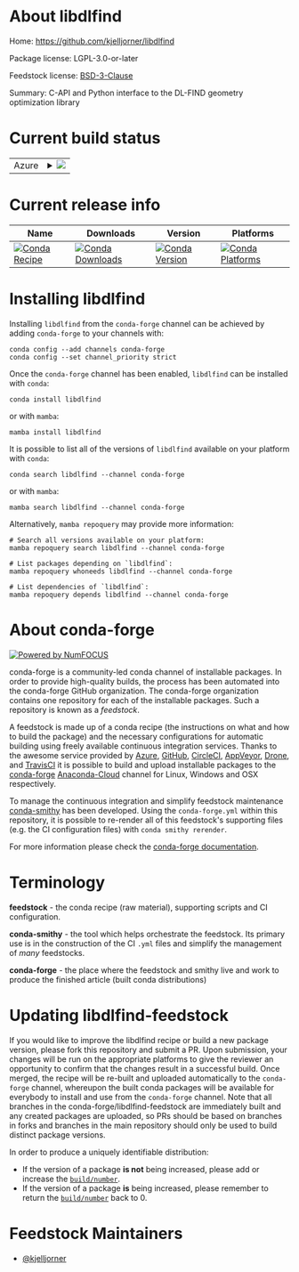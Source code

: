 About libdlfind
===============

Home: https://github.com/kjelljorner/libdlfind

Package license: LGPL-3.0-or-later

Feedstock license: [BSD-3-Clause](https://github.com/conda-forge/libdlfind-feedstock/blob/main/LICENSE.txt)

Summary: C-API and Python interface to the DL-FIND geometry optimization library

Current build status
====================


<table>
    
  <tr>
    <td>Azure</td>
    <td>
      <details>
        <summary>
          <a href="https://dev.azure.com/conda-forge/feedstock-builds/_build/latest?definitionId=17017&branchName=main">
            <img src="https://dev.azure.com/conda-forge/feedstock-builds/_apis/build/status/libdlfind-feedstock?branchName=main">
          </a>
        </summary>
        <table>
          <thead><tr><th>Variant</th><th>Status</th></tr></thead>
          <tbody><tr>
              <td>linux_64_python3.10.____cpython</td>
              <td>
                <a href="https://dev.azure.com/conda-forge/feedstock-builds/_build/latest?definitionId=17017&branchName=main">
                  <img src="https://dev.azure.com/conda-forge/feedstock-builds/_apis/build/status/libdlfind-feedstock?branchName=main&jobName=linux&configuration=linux_64_python3.10.____cpython" alt="variant">
                </a>
              </td>
            </tr><tr>
              <td>linux_64_python3.8.____cpython</td>
              <td>
                <a href="https://dev.azure.com/conda-forge/feedstock-builds/_build/latest?definitionId=17017&branchName=main">
                  <img src="https://dev.azure.com/conda-forge/feedstock-builds/_apis/build/status/libdlfind-feedstock?branchName=main&jobName=linux&configuration=linux_64_python3.8.____cpython" alt="variant">
                </a>
              </td>
            </tr><tr>
              <td>linux_64_python3.9.____cpython</td>
              <td>
                <a href="https://dev.azure.com/conda-forge/feedstock-builds/_build/latest?definitionId=17017&branchName=main">
                  <img src="https://dev.azure.com/conda-forge/feedstock-builds/_apis/build/status/libdlfind-feedstock?branchName=main&jobName=linux&configuration=linux_64_python3.9.____cpython" alt="variant">
                </a>
              </td>
            </tr><tr>
              <td>osx_64_python3.10.____cpython</td>
              <td>
                <a href="https://dev.azure.com/conda-forge/feedstock-builds/_build/latest?definitionId=17017&branchName=main">
                  <img src="https://dev.azure.com/conda-forge/feedstock-builds/_apis/build/status/libdlfind-feedstock?branchName=main&jobName=osx&configuration=osx_64_python3.10.____cpython" alt="variant">
                </a>
              </td>
            </tr><tr>
              <td>osx_64_python3.8.____cpython</td>
              <td>
                <a href="https://dev.azure.com/conda-forge/feedstock-builds/_build/latest?definitionId=17017&branchName=main">
                  <img src="https://dev.azure.com/conda-forge/feedstock-builds/_apis/build/status/libdlfind-feedstock?branchName=main&jobName=osx&configuration=osx_64_python3.8.____cpython" alt="variant">
                </a>
              </td>
            </tr><tr>
              <td>osx_64_python3.9.____cpython</td>
              <td>
                <a href="https://dev.azure.com/conda-forge/feedstock-builds/_build/latest?definitionId=17017&branchName=main">
                  <img src="https://dev.azure.com/conda-forge/feedstock-builds/_apis/build/status/libdlfind-feedstock?branchName=main&jobName=osx&configuration=osx_64_python3.9.____cpython" alt="variant">
                </a>
              </td>
            </tr><tr>
              <td>win_64_python3.10.____cpython</td>
              <td>
                <a href="https://dev.azure.com/conda-forge/feedstock-builds/_build/latest?definitionId=17017&branchName=main">
                  <img src="https://dev.azure.com/conda-forge/feedstock-builds/_apis/build/status/libdlfind-feedstock?branchName=main&jobName=win&configuration=win_64_python3.10.____cpython" alt="variant">
                </a>
              </td>
            </tr><tr>
              <td>win_64_python3.8.____cpython</td>
              <td>
                <a href="https://dev.azure.com/conda-forge/feedstock-builds/_build/latest?definitionId=17017&branchName=main">
                  <img src="https://dev.azure.com/conda-forge/feedstock-builds/_apis/build/status/libdlfind-feedstock?branchName=main&jobName=win&configuration=win_64_python3.8.____cpython" alt="variant">
                </a>
              </td>
            </tr><tr>
              <td>win_64_python3.9.____cpython</td>
              <td>
                <a href="https://dev.azure.com/conda-forge/feedstock-builds/_build/latest?definitionId=17017&branchName=main">
                  <img src="https://dev.azure.com/conda-forge/feedstock-builds/_apis/build/status/libdlfind-feedstock?branchName=main&jobName=win&configuration=win_64_python3.9.____cpython" alt="variant">
                </a>
              </td>
            </tr>
          </tbody>
        </table>
      </details>
    </td>
  </tr>
</table>

Current release info
====================

| Name | Downloads | Version | Platforms |
| --- | --- | --- | --- |
| [![Conda Recipe](https://img.shields.io/badge/recipe-libdlfind-green.svg)](https://anaconda.org/conda-forge/libdlfind) | [![Conda Downloads](https://img.shields.io/conda/dn/conda-forge/libdlfind.svg)](https://anaconda.org/conda-forge/libdlfind) | [![Conda Version](https://img.shields.io/conda/vn/conda-forge/libdlfind.svg)](https://anaconda.org/conda-forge/libdlfind) | [![Conda Platforms](https://img.shields.io/conda/pn/conda-forge/libdlfind.svg)](https://anaconda.org/conda-forge/libdlfind) |

Installing libdlfind
====================

Installing `libdlfind` from the `conda-forge` channel can be achieved by adding `conda-forge` to your channels with:

```
conda config --add channels conda-forge
conda config --set channel_priority strict
```

Once the `conda-forge` channel has been enabled, `libdlfind` can be installed with `conda`:

```
conda install libdlfind
```

or with `mamba`:

```
mamba install libdlfind
```

It is possible to list all of the versions of `libdlfind` available on your platform with `conda`:

```
conda search libdlfind --channel conda-forge
```

or with `mamba`:

```
mamba search libdlfind --channel conda-forge
```

Alternatively, `mamba repoquery` may provide more information:

```
# Search all versions available on your platform:
mamba repoquery search libdlfind --channel conda-forge

# List packages depending on `libdlfind`:
mamba repoquery whoneeds libdlfind --channel conda-forge

# List dependencies of `libdlfind`:
mamba repoquery depends libdlfind --channel conda-forge
```


About conda-forge
=================

[![Powered by
NumFOCUS](https://img.shields.io/badge/powered%20by-NumFOCUS-orange.svg?style=flat&colorA=E1523D&colorB=007D8A)](https://numfocus.org)

conda-forge is a community-led conda channel of installable packages.
In order to provide high-quality builds, the process has been automated into the
conda-forge GitHub organization. The conda-forge organization contains one repository
for each of the installable packages. Such a repository is known as a *feedstock*.

A feedstock is made up of a conda recipe (the instructions on what and how to build
the package) and the necessary configurations for automatic building using freely
available continuous integration services. Thanks to the awesome service provided by
[Azure](https://azure.microsoft.com/en-us/services/devops/), [GitHub](https://github.com/),
[CircleCI](https://circleci.com/), [AppVeyor](https://www.appveyor.com/),
[Drone](https://cloud.drone.io/welcome), and [TravisCI](https://travis-ci.com/)
it is possible to build and upload installable packages to the
[conda-forge](https://anaconda.org/conda-forge) [Anaconda-Cloud](https://anaconda.org/)
channel for Linux, Windows and OSX respectively.

To manage the continuous integration and simplify feedstock maintenance
[conda-smithy](https://github.com/conda-forge/conda-smithy) has been developed.
Using the ``conda-forge.yml`` within this repository, it is possible to re-render all of
this feedstock's supporting files (e.g. the CI configuration files) with ``conda smithy rerender``.

For more information please check the [conda-forge documentation](https://conda-forge.org/docs/).

Terminology
===========

**feedstock** - the conda recipe (raw material), supporting scripts and CI configuration.

**conda-smithy** - the tool which helps orchestrate the feedstock.
                   Its primary use is in the construction of the CI ``.yml`` files
                   and simplify the management of *many* feedstocks.

**conda-forge** - the place where the feedstock and smithy live and work to
                  produce the finished article (built conda distributions)


Updating libdlfind-feedstock
============================

If you would like to improve the libdlfind recipe or build a new
package version, please fork this repository and submit a PR. Upon submission,
your changes will be run on the appropriate platforms to give the reviewer an
opportunity to confirm that the changes result in a successful build. Once
merged, the recipe will be re-built and uploaded automatically to the
`conda-forge` channel, whereupon the built conda packages will be available for
everybody to install and use from the `conda-forge` channel.
Note that all branches in the conda-forge/libdlfind-feedstock are
immediately built and any created packages are uploaded, so PRs should be based
on branches in forks and branches in the main repository should only be used to
build distinct package versions.

In order to produce a uniquely identifiable distribution:
 * If the version of a package **is not** being increased, please add or increase
   the [``build/number``](https://docs.conda.io/projects/conda-build/en/latest/resources/define-metadata.html#build-number-and-string).
 * If the version of a package **is** being increased, please remember to return
   the [``build/number``](https://docs.conda.io/projects/conda-build/en/latest/resources/define-metadata.html#build-number-and-string)
   back to 0.

Feedstock Maintainers
=====================

* [@kjelljorner](https://github.com/kjelljorner/)

